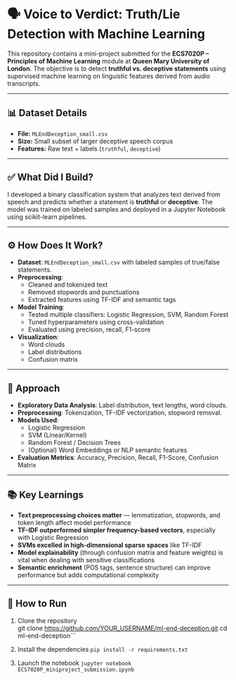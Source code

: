 # 🗣️ Voice to Verdict: Truth/Lie Detection with Machine Learning

This repository contains a mini-project submitted for the **ECS7020P – Principles of Machine Learning** module at **Queen Mary University of London**. The objective is to detect **truthful vs. deceptive statements** using supervised machine learning on linguistic features derived from audio transcripts.

---
## 📊 Dataset Details

- **File:** `MLEndDeception_small.csv`
- **Size:** Small subset of larger deceptive speech corpus
- **Features:** Raw text + labels (`truthful`, `deceptive`)
---

## ✅ What Did I Build?

I developed a binary classification system that analyzes text derived from speech and predicts whether a statement is **truthful** or **deceptive**. The model was trained on labeled samples and deployed in a Jupyter Notebook using scikit-learn pipelines.

---

## ⚙️ How Does It Work?

- **Dataset**: `MLEndDeception_small.csv` with labeled samples of true/false statements.
- **Preprocessing**:
  - Cleaned and tokenized text
  - Removed stopwords and punctuations
  - Extracted features using TF-IDF and semantic tags
- **Model Training**:
  - Tested multiple classifiers: Logistic Regression, SVM, Random Forest
  - Tuned hyperparameters using cross-validation
  - Evaluated using precision, recall, F1-score
- **Visualization**:
  - Word clouds
  - Label distributions
  - Confusion matrix


---
## 🧠 Approach

- **Exploratory Data Analysis**: Label distribution, text lengths, word clouds.
- **Preprocessing**: Tokenization, TF-IDF vectorization, stopword removal.
- **Models Used**:
  - Logistic Regression
  - SVM (Linear/Kernel)
  - Random Forest / Decision Trees
  - (Optional) Word Embeddings or NLP semantic features
- **Evaluation Metrics**: Accuracy, Precision, Recall, F1-Score, Confusion Matrix

--- 
## 📚 Key Learnings

- **Text preprocessing choices matter** — lemmatization, stopwords, and token length affect model performance
- **TF-IDF outperformed simpler frequency-based vectors**, especially with Logistic Regression
- **SVMs excelled in high-dimensional sparse spaces** like TF-IDF
- **Model explainability** (through confusion matrix and feature weights) is vital when dealing with sensitive classifications
- **Semantic enrichment** (POS tags, sentence structure) can improve performance but adds computational complexity

---

## 🚀 How to Run

1. Clone the repository  
   git clone https://github.com/YOUR_USERNAME/ml-end-deception.git
   cd ml-end-deception```

2. Install the dependencies
```pip install -r requirements.txt```

3. Launch the notebook
```jupyter notebook ECS7020P_miniproject_submission.ipynb```
